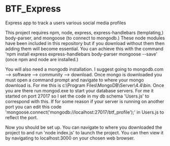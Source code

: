 # BTF_Express
Express app to track a users various social media profiles

This project requires npm, node, express, express-handlebars (templating,) body-parser, and mongoose (to connect to mongodb.) These node modules have been included in this repository but if you download without them then adding them will become essential. You can achieve this with the command 'npm install express express-handlebars body-parser mongoose --save' (once npm and node are installed.)

You will also need a mongodb installation. I suggest going to mongodb.com --> software --> community --> download. Once mongo is downloaded you must open a command prompt and navigate to where your mongo download is. For me this is c:\Program Files\MongoDB\Server\4.4\bin. Once you are there run mongod.exe to start your database servers. For me it started on port 27017 so I set the code in my db schema 'Users.js' to correspond with this. If for some reason if your server is running on another port you can edit this code 'mongoose.connect('mongodb://localhost:27017/btf_profile');' in Users.js to reflect the port.

Now you should be set up. You can navigate to where you downloaded the project to and run 'node index.js' to launch the project. You can then view it by navigating to localhost:3000 on your chosen web browser. 
